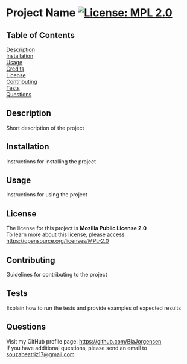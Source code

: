 # Project Name [![License: MPL 2.0](https://img.shields.io/badge/License-MPL_2.0-brightgreen.svg)](https://opensource.org/licenses/MPL-2.0)
  ## Table of Contents
  [Description](#description)<br>
  [Installation](#installation)<br>
  [Usage](#usage)<br>
  [Credits](#credits)<br>
  [License](#license)<br>
  [Contributing](#contributing)<br>
  [Tests](#tests)<br>
  [Questions](#questions)<br>
  ## Description
  Short description of the project
  ## Installation
  Instructions for installing the project
  ## Usage
  Instructions for using the project
  ## License
  The license for this project is **Mozilla Public License 2.0**<br>
  To learn more about this license, please access https://opensource.org/licenses/MPL-2.0
  ## Contributing
  Guidelines for contributing to the project
  ## Tests
  Explain how to run the tests and provide examples of expected results
  ## Questions
  Visit my GitHub profile page: https://github.com/BiaJorgensen<br>
  If you have additional questions, please send an email to souzabeatriz17@gmail.com